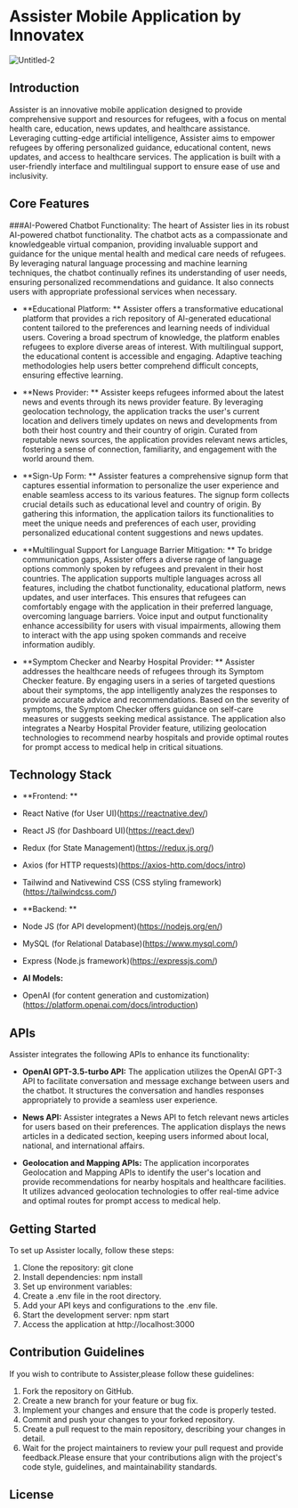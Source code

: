 # Assister Mobile Application by Innovatex
![Untitled-2](https://github.com/Natthyx/Assister/assets/99822269/2bdd5ba3-81f0-4f51-a3a0-8eda4ff248a0)


## Introduction
Assister is an innovative mobile application designed to provide comprehensive support and resources for refugees, with a focus on mental health care, education, news updates, and healthcare assistance. Leveraging cutting-edge artificial intelligence, Assister aims to empower refugees by offering personalized guidance, educational content, news updates, and access to healthcare services. The application is built with a user-friendly interface and multilingual support to ensure ease of use and inclusivity.

## Core Features
###AI-Powered Chatbot Functionality: 
The heart of Assister lies in its robust AI-powered chatbot functionality. The chatbot acts as a compassionate and knowledgeable virtual companion, providing invaluable support and guidance for the unique mental health and medical care needs of refugees. By leveraging natural language processing and machine learning techniques, the chatbot continually refines its understanding of user needs, ensuring personalized recommendations and guidance. It also connects users with appropriate professional services when necessary.

- **Educational Platform: **
Assister offers a transformative educational platform that provides a rich repository of AI-generated educational content tailored to the preferences and learning needs of individual users. Covering a broad spectrum of knowledge, the platform enables refugees to explore diverse areas of interest. With multilingual support, the educational content is accessible and engaging. Adaptive teaching methodologies help users better comprehend difficult concepts, ensuring effective learning.

- **News Provider: **
Assister keeps refugees informed about the latest news and events through its news provider feature. By leveraging geolocation technology, the application tracks the user's current location and delivers timely updates on news and developments from both their host country and their country of origin. Curated from reputable news sources, the application provides relevant news articles, fostering a sense of connection, familiarity, and engagement with the world around them.

- **Sign-Up Form: **
Assister features a comprehensive signup form that captures essential information to personalize the user experience and enable seamless access to its various features. The signup form collects crucial details such as educational level and country of origin. By gathering this information, the application tailors its functionalities to meet the unique needs and preferences of each user, providing personalized educational content suggestions and news updates.

- **Multilingual Support for Language Barrier Mitigation: **
To bridge communication gaps, Assister offers a diverse range of language options commonly spoken by refugees and prevalent in their host countries. The application supports multiple languages across all features, including the chatbot functionality, educational platform, news updates, and user interfaces. This ensures that refugees can comfortably engage with the application in their preferred language, overcoming language barriers. Voice input and output functionality enhance accessibility for users with visual impairments, allowing them to interact with the app using spoken commands and receive information audibly.

- **Symptom Checker and Nearby Hospital Provider: **
Assister addresses the healthcare needs of refugees through its Symptom Checker feature. By engaging users in a series of targeted questions about their symptoms, the app intelligently analyzes the responses to provide accurate advice and recommendations. Based on the severity of symptoms, the Symptom Checker offers guidance on self-care measures or suggests seeking medical assistance. The application also integrates a Nearby Hospital Provider feature, utilizing geolocation technologies to recommend nearby hospitals and provide optimal routes for prompt access to medical help in critical situations.

## Technology Stack
- **Frontend: **

- React Native (for User UI)(https://reactnative.dev/)
- React JS (for Dashboard UI)(https://react.dev/)
- Redux (for State Management)(https://redux.js.org/)
- Axios (for HTTP requests)(https://axios-http.com/docs/intro)
- Tailwind and Nativewind CSS (CSS styling framework)(https://tailwindcss.com/)
- **Backend: **

- Node JS (for API development)(https://nodejs.org/en/)
- MySQL (for Relational Database)(https://www.mysql.com/)
- Express (Node.js framework)(https://expressjs.com/)
- **AI Models:**
- OpenAI (for content generation and customization)(https://platform.openai.com/docs/introduction)

## APIs
Assister integrates the following APIs to enhance its functionality:

- **OpenAI GPT-3.5-turbo API:** The application utilizes the OpenAI GPT-3 API to facilitate conversation and message exchange between users and the chatbot. It structures the conversation and handles responses appropriately to provide a seamless user experience.

- **News API:** Assister integrates a News API to fetch relevant news articles for users based on their preferences. The application displays the news articles in a dedicated section, keeping users informed about local, national, and international affairs.

- **Geolocation and Mapping APIs:** The application incorporates Geolocation and Mapping APIs to identify the user's location and provide recommendations for nearby hospitals and healthcare facilities. It utilizes advanced geolocation technologies to offer real-time advice and optimal routes for prompt access to medical help.

## Getting Started
To set up Assister locally, follow these steps:
1. Clone the repository: git clone <repository-url>
2. Install dependencies: npm install
3. Set up environment variables:
4. Create a .env file in the root directory.
5. Add your API keys and configurations to the .env file.
6. Start the development server: npm start
7. Access the application at http://localhost:3000

## Contribution Guidelines
If you wish to contribute to Assister,please follow these guidelines:

1. Fork the repository on GitHub.
2. Create a new branch for your feature or bug fix.
3. Implement your changes and ensure that the code is properly tested.
4. Commit and push your changes to your forked repository.
5. Create a pull request to the main repository, describing your changes in detail.
6. Wait for the project maintainers to review your pull request and provide feedback.Please ensure that your contributions align with the project's code style, guidelines, and maintainability standards.
 
## License

